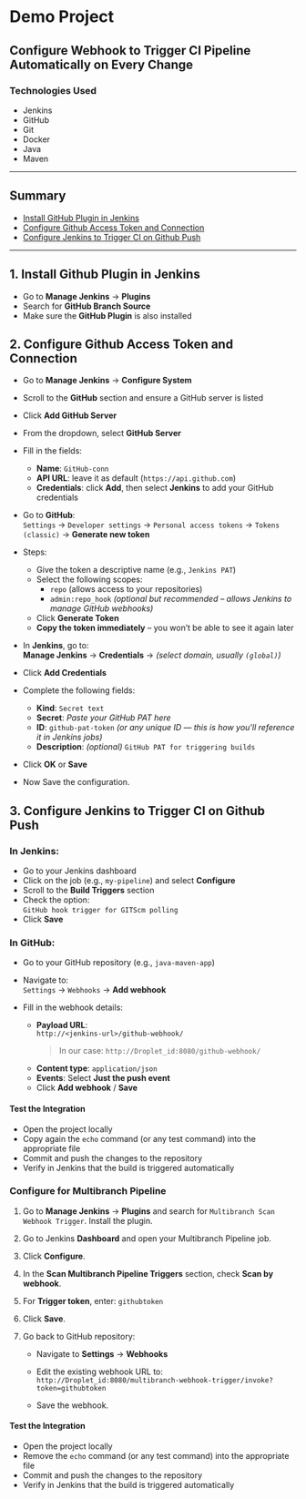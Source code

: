 # Demo Project

## Configure Webhook to Trigger CI Pipeline Automatically on Every Change

### Technologies Used
- Jenkins  
- GitHub  
- Git  
- Docker  
- Java  
- Maven  

---

## Summary

- [Install GitHub Plugin in Jenkins](#1-install-github-plugin-in-jenkins)  
- [Configure Github Access Token and Connection](#2-configure-github-access-token-and-connection)  
- [Configure Jenkins to Trigger CI on Github Push](#3-configure-jenkins-to-trigger-ci-on-github-push)

---

## 1. Install Github Plugin in Jenkins


- Go to **Manage Jenkins** → **Plugins**
- Search for **GitHub Branch Source**
- Make sure the **GitHub Plugin** is also installed

## 2. Configure Github Access Token and Connection


- Go to **Manage Jenkins** → **Configure System**
- Scroll to the **GitHub** section and ensure a GitHub server is listed
- Click **Add GitHub Server**
- From the dropdown, select **GitHub Server**
- Fill in the fields:
  - **Name**: `GitHub-conn`
  - **API URL**: leave it as default (`https://api.github.com`)
  - **Credentials**: click **Add**, then select **Jenkins** to add your GitHub credentials
- Go to **GitHub**:  
  `Settings` → `Developer settings` → `Personal access tokens` → `Tokens (classic)` → **Generate new token**

- Steps:
  - Give the token a descriptive name (e.g., `Jenkins PAT`)
  - Select the following scopes:
    - `repo` (allows access to your repositories)
    - `admin:repo_hook` *(optional but recommended – allows Jenkins to manage GitHub webhooks)*
  - Click **Generate Token**
  - **Copy the token immediately** – you won’t be able to see it again later

- In **Jenkins**, go to:  
  **Manage Jenkins** → **Credentials** → *(select domain, usually `(global)`)*
  
- Click **Add Credentials**

- Complete the following fields:
  - **Kind**: `Secret text`
  - **Secret**: *Paste your GitHub PAT here*
  - **ID**: `github-pat-token` *(or any unique ID — this is how you'll reference it in Jenkins jobs)*
  - **Description**: *(optional)* `GitHub PAT for triggering builds`

- Click **OK** or **Save**
- Now Save the configuration.

## 3. Configure Jenkins to Trigger CI on Github Push

### In Jenkins:

- Go to your Jenkins dashboard
- Click on the job (e.g., `my-pipeline`) and select **Configure**
- Scroll to the **Build Triggers** section
- Check the option:  
  `GitHub hook trigger for GITScm polling`
- Click **Save**

### In GitHub:

- Go to your GitHub repository (e.g., `java-maven-app`)
- Navigate to:  
  `Settings` → `Webhooks` → **Add webhook**

- Fill in the webhook details:
  - **Payload URL**:  
    `http://<jenkins-url>/github-webhook/`  
    > In our case: `http://Droplet_id:8080/github-webhook/`
  - **Content type**: `application/json`
  - **Events**: Select **Just the push event**
  - Click **Add webhook** / **Save**

#### Test the Integration

- Open the project locally
- Copy again the `echo` command (or any test command) into the appropriate file
- Commit and push the changes to the repository
- Verify in Jenkins that the build is triggered automatically

### Configure for Multibranch Pipeline

1. Go to **Manage Jenkins** → **Plugins** and search for `Multibranch Scan Webhook Trigger`. Install the plugin.

2. Go to Jenkins **Dashboard** and open your Multibranch Pipeline job.

3. Click **Configure**.

4. In the **Scan Multibranch Pipeline Triggers** section, check **Scan by webhook**.

5. For **Trigger token**, enter: `githubtoken`

6. Click **Save**.

7. Go back to GitHub repository:

   - Navigate to **Settings** → **Webhooks**

   - Edit the existing webhook URL to:  
     `http://Droplet_id:8080/multibranch-webhook-trigger/invoke?token=githubtoken`

   - Save the webhook.

#### Test the Integration

- Open the project locally
- Remove the `echo` command (or any test command) into the appropriate file
- Commit and push the changes to the repository
- Verify in Jenkins that the build is triggered automatically

